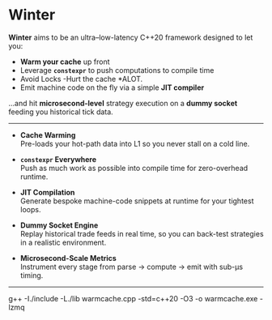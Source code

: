 # Winter

**Winter** aims to be an ultra–low-latency C++20 framework designed to let you:

- **Warm your cache** up front  
- Leverage **`constexpr`** to push computations to compile time
- Avoid Locks -Hurt the cache *ALOT.
- Emit machine code on the fly via a simple **JIT compiler**  

…and hit **microsecond-level** strategy execution on a **dummy socket** feeding you historical tick data.

---



- **Cache Warming**  
  Pre-loads your hot-path data into L1 so you never stall on a cold line.

- **`constexpr` Everywhere**  
  Push as much work as possible into compile time for zero-overhead runtime.

- **JIT Compilation**  
  Generate bespoke machine-code snippets at runtime for your tightest loops.

- **Dummy Socket Engine**  
  Replay historical trade feeds in real time, so you can back-test strategies in a realistic environment.

- **Microsecond-Scale Metrics**  
  Instrument every stage from parse → compute → emit with sub-µs timing.

---

 g++ -I./include -L./lib warmcache.cpp -std=c++20 -O3 -o warmcache.exe -lzmq
